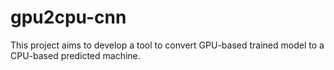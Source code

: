 # gpu2cpu-cnn
This project aims to develop a tool to convert GPU-based trained model to a CPU-based predicted machine.
